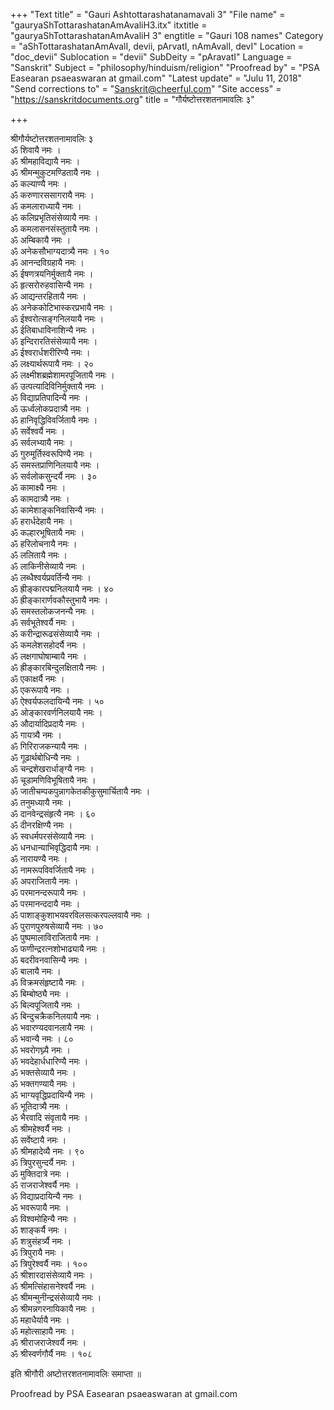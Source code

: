 +++
"Text title" = "Gauri Ashtottarashatanamavali 3"
"File name" = "gauryaShTottarashatanAmAvaliH3.itx"
itxtitle = "gauryaShTottarashatanAmAvaliH 3"
engtitle = "Gauri 108 names"
Category = "aShTottarashatanAmAvalI, devii, pArvatI, nAmAvalI, devI"
Location = "doc_devii"
Sublocation = "devii"
SubDeity = "pAravatI"
Language = "Sanskrit"
Subject = "philosophy/hinduism/religion"
"Proofread by" = "PSA Easearan psaeaswaran at gmail.com"
"Latest update" = "Julu 11, 2018"
"Send corrections to" = "Sanskrit@cheerful.com"
"Site access" = "https://sanskritdocuments.org"
title = "गौर्यष्टोत्तरशतनामावलिः ३"

+++
  
 श्रीगौर्यष्टोत्तरशतनामावलिः ३   
ॐ शिवायै नमः ।  
ॐ श्रीमहाविद्यायै नमः ।  
ॐ श्रीमन्मुकुटमण्डितायै नमः ।  
ॐ कल्याण्यै नमः ।  
ॐ करुणारससागरायै नमः ।  
ॐ कमलाराध्यायै नमः ।  
ॐ कलिप्रभृतिसंसेव्यायै नमः ।  
ॐ कमलासनसंस्तुतायै नमः ।  
ॐ अम्बिकायै नमः ।  
ॐ अनेकसौभाग्यदात्र्यै नमः । १०  
ॐ आनन्दविग्रहायै नमः ।  
ॐ ईषणत्रयनिर्मुक्तायै नमः ।  
ॐ हृत्सरोरुहवासिन्यै नमः ।  
ॐ आद्यन्तरहितायै नमः ।  
ॐ अनेककोटिभास्करप्रभायै नमः ।  
ॐ ईश्वरोत्सङ्गनिलयायै नमः ।  
ॐ ईतिबाधाविनाशिन्यै नमः ।  
ॐ इन्दिरारतिसंसेव्यायै नमः ।  
ॐ ईश्वरार्धशरीरिण्यै नमः ।  
ॐ लक्ष्यार्थरूपायै नमः । २०  
ॐ लक्ष्मीशब्रह्मेशामरपूजितायै नमः ।  
ॐ उत्पत्यादिविनिर्मुक्तायै नमः ।  
ॐ विद्याप्रतिपादिन्यै नमः ।  
ॐ ऊर्ध्वलोकप्रदात्र्यै नमः ।  
ॐ हानिवृद्धिविवर्जितायै नमः ।  
ॐ सर्वेश्वर्यै नमः ।  
ॐ सर्वलभ्यायै नमः ।  
ॐ गुरुमूर्तिस्वरूपिण्यै नमः ।  
ॐ समस्तप्राणिनिलयायै नमः ।  
ॐ सर्वलोकसुन्दर्यै नमः । ३०  
ॐ कामाक्ष्यै नमः ।  
ॐ कामदात्र्यै नमः ।  
ॐ कामेशाङ्कनिवासिन्यै नमः ।  
ॐ हरार्धदेहायै नमः ।  
ॐ कल्हारभूषितायै नमः ।  
ॐ हरिलोचनायै नमः ।  
ॐ ललितायै नमः ।  
ॐ लाकिनीसेव्यायै नमः ।  
ॐ लब्धैश्वर्यप्रवर्तिन्यै नमः ।  
ॐ ह्रीङ्कारपद्मनिलयायै नमः । ४०  
ॐ ह्रीङ्कारार्णवकौस्तुभायै नमः ।  
ॐ समस्तलोकजनन्यै नमः ।  
ॐ सर्वभूतेश्वर्यै नमः ।  
ॐ करीन्द्रारूढसंसेव्यायै नमः ।  
ॐ कमलेशसहोदर्यै नमः ।  
ॐ लक्षगाघोषाम्बायै नमः ।  
ॐ ह्रीङ्कारबिन्दुलक्षितायै नमः ।  
ॐ एकाक्षर्यै नमः ।  
ॐ एकरूपायै नमः ।  
ॐ ऐश्वर्यफलदायिन्यै नमः । ५०  
ॐ ओङ्कारवर्णनिलयायै नमः ।  
ॐ औदार्यादिप्रदायै नमः ।  
ॐ गायत्र्यै नमः ।  
ॐ गिरिराजकन्यायै नमः ।  
ॐ गूढार्थबोधिन्यै नमः ।  
ॐ चन्द्रशेखरार्धाङ्ग्यै नमः ।  
ॐ चूडामणिविभूषितायै नमः ।  
ॐ जातीचम्पकपुन्नागकेतकीकुसुमार्चितायै नमः ।  
ॐ तनुमध्यायै नमः ।  
ॐ दानवेन्द्रसंहृत्यै नमः । ६०  
ॐ दीनरक्षिण्यै नमः ।   
ॐ स्वधर्मपरसंसेव्यायै नमः ।  
ॐ धनधान्याभिवृद्धिदायै नमः ।  
ॐ नारायण्यै नमः ।  
ॐ नामरूपविवर्जितायै नमः ।  
ॐ अपराजितायै नमः ।  
ॐ परमानन्दरूपायै नमः ।  
ॐ परमानन्ददायै नमः ।  
ॐ पाशाङ्कुशाभयवरविलसत्करपल्लवायै नमः ।  
ॐ पुराणपुरुषसेव्यायै नमः । ७०  
ॐ पुष्पमालाविराजितायै नमः ।  
ॐ फणीन्द्ररत्नशोभाढ्यायै नमः ।  
ॐ बदरीवनवासिन्यै नमः ।  
ॐ बालायै नमः ।  
ॐ विक्रमसंहृष्टायै नमः ।  
ॐ बिम्बोष्ठ्यै नमः ।  
ॐ बिल्वपूजितायै नमः ।  
ॐ बिन्दुचक्रैकनिलयायै नमः ।  
ॐ भवारण्यदवानलायै नमः ।  
ॐ भवान्यै नमः । ८०  
ॐ भवरोगघ्न्यै नमः ।  
ॐ भवदेहार्धधारिण्यै नमः ।  
ॐ भक्तसेव्यायै नमः ।  
ॐ भक्तगण्यायै नमः ।  
ॐ भाग्यवृद्धिप्रदायिन्यै नमः ।  
ॐ भूतिदात्र्यै नमः ।  
ॐ भैरवादि संवृतायै नमः ।  
ॐ श्रीमहेश्वर्यै नमः ।  
ॐ सर्वेष्टायै नमः ।  
ॐ श्रीमहादेव्यै नमः । ९०  
ॐ त्रिपुरसुन्दर्यै नमः ।  
ॐ मुक्तिदात्रे नमः ।  
ॐ राजराजेश्वर्यै नमः ।  
ॐ विद्याप्रदायिन्यै नमः ।  
ॐ भवरूपायै नमः ।  
ॐ विश्वमोहिन्यै नमः ।  
ॐ शाङ्कर्यै नमः ।  
ॐ शत्रुसंहर्त्र्यै नमः ।  
ॐ त्रिपुरायै नमः ।  
ॐ त्रिपुरेश्वर्यै नमः । १००  
ॐ श्रीशारदासंसेव्यायै नमः ।  
ॐ श्रीमत्सिंहासनेश्वर्यै नमः ।  
ॐ श्रीमन्मुनीन्द्रसंसेव्यायै नमः ।  
ॐ श्रीमन्नगरनायिकायै नमः ।  
ॐ महाधैर्यायै नमः ।  
ॐ महोत्साहायै नमः ।  
ॐ श्रीराजराजेश्वर्यै नमः ।  
ॐ श्रीस्वर्णगौर्यै नमः । १०८  
  
इति श्रीगौरी अष्टोत्तरशतनामावलिः समाप्ता ॥  
  
  
Proofread by PSA Easearan psaeaswaran at gmail.com  
  
